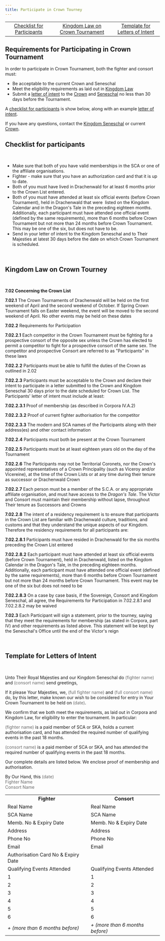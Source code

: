 ```yaml
---
title: Participate in Crown Tourney
---
```

<table border="0" cellspacing="0" cellpadding="0" align="center">
<tbody>
<tr>
<td style="text-align: center;"><a href="#checklist">Checklist for Participants</a></td>
<td style="text-align: center;"><a href="#law">Kingdom Law on Crown Tournament</a></td>
<td style="text-align: center;"><a href="#template">Template for Letters of Intent</a></td>
</tr>
</tbody>
</table>
<h2>Requirements for Participating in Crown Tournament</h2>
<p>In order to participate in Crown Tournament, both the fighter and consort must:</p>
<ul>
<li>Be acceptable to the current Crown and Seneschal</li>
<li>Meet the eligibility requirements as laid out in <a href="#law">Kingdom Law</a></li>
<li>Submit a <a href="#template">letter of intent</a> to the <a href="{{ site.baseurl }}{% link royals/index.html %}">Crown</a> and <a href="{{ site.baseurl }}{% link offices/seneschal/index.md %}">Seneschal</a> no less than 30 days before the Tournament.</li>
</ul>
<p>A <a href="#checklist">checklist for participants</a> is show below, along with an example <a href="#template">letter of intent</a>.</p>
<p>If you have any questions, contact the <a href="{{ site.baseurl }}{% link offices/seneschal/index.md %}">Kingdom Seneschal</a> or current <a href="{{ site.baseurl }}{% link royals/index.html %}">Crown</a>.</p>
<h2><a name="checklist" id="checklist">Checklist for participants</a></h2>
<p>&nbsp;</p>
<ul>
<li>Make sure that both of you have valid memberships in the SCA or one of the affiliate organisations.</li>
<li>Fighter - make sure that you have an authorization card and that it is up to date.</li>
<li>Both of you must have lived in Drachenwald for at least 6 months prior to the Crown List entered.</li>
<li>Both  of you must have attended at least six official events (before Crown  Tournament), held in Drachenwald that were&nbsp; listed on the Kingdom Calendar and in the  Dragon's Tale in the preceding eighteen months. Additionally, each  participant must have attended one official event (defined by the same  requirements), more than 6 months before Crown Tournament but not more  than 24 months before Crown Tournament. This may be one of the six, but does not have to be.</li>
<li>Send in your letter of  intent to the Kingdom Seneschal and to Their Majesties at latest 30 days  before the date on which Crown Tournament is scheduled.</li>
</ul>
<p>&nbsp;</p>
<h2><a name="law" id="law">Kingdom Law on Crown Tourney</a></h2>
<p>&nbsp;</p>
<p><strong>7.02 Concerning the Crown List</strong></p>
<p><strong>7.02.1</strong> The Crown Tournaments of Drachenwald will be held on the first weekend of April and the second weekend of October. If Spring Crown Tournament falls on Easter weekend, the event will be moved to the second weekend of April. No other events may be held on these dates</p>
<p><strong>7.02.2</strong> Requirements for Participation</p>
<p><strong>7.02.2.1</strong> Each competitor in the Crown Tournament must be fighting for a prospective consort of the opposite sex unless the Crown has elected to permit a competitor to fight for a prospective consort of the same sex. The competitor and prospective Consort are referred to as "Participants" in these laws</p>
<p><strong>7.02.2.2</strong> Participants must be able to fulfill the duties of the Crown as outlined in 2.02</p>
<p><strong>7.02.2.3</strong> Participants must be acceptable to the Crown and declare their intent to participate in a letter submitted to the Crown and Kingdom Seneschal 30 days prior to the date scheduled for Crown List. The Participants' letter of intent must include at least:</p>
<p><strong>7.02.2.3.1</strong> Proof of membership (as described in Corpora IV.A.2)</p>
<p><strong>7.02.2.3.2</strong> Proof of current fighter authorisation for the competitor</p>
<p><strong>7.02.2.3.3</strong> The modern and SCA names of the Participants along with their address(es) and other contact information</p>
<p><strong>7.02.2.4</strong> Participants must both be present at the Crown Tournament</p>
<p><strong>7.02.2.5</strong> Participants must be at least eighteen years old on the day of the Tournament</p>
<p><strong>7.02.2.6</strong> The Participants may not be Territorial Coronets, nor the Crown's appointed representatives of a Crown Principality (such as Viceroy and/or Vicereine), at the time of the Crown Lists or at any time during their tenure as successor or Drachenwald Crown</p>
<p><strong>7.02.2.7</strong> Each person must be a member of the S.C.A. or any appropriate affiliate organisation, and must have access to the <em>Dragon's Tale</em>. The Victor and Consort must maintain their membership without lapse, throughout Their tenure as Successors and Crowns</p>
<p><strong>7.02.2.8</strong> The intent of a residency requirement is to ensure that participants in the Crown List are familiar with Drachenwald culture, traditions, and customs and that they understand the unique aspects of our Kingdom. Therefore the residency requirements for all participants are:</p>
<p><strong>7.02.2.8.1</strong> Participants must have resided in Drachenwald for the six months preceding the Crown List entered</p>
<p><strong>7.02.2.8.2</strong> Each participant must have attended at least six official events (before Crown Tournament), held in Drachenwald, listed on the Kingdom Calendar in the Dragon's Tale, in the preceding eighteen months. Additionally, each participant must have attended one official event (defined by the same requirements), more than 6 months before Crown Tournament but not more than 24 months before Crown Tournament. This event may be one of the six but does not need to be</p>
<p><strong>7.02.2.8.3</strong> On a case by case basis, if the Sovereign, Consort and Kingdom Seneschal, all agree, the Requirements for Participation in 7.02.2.8.1 and 7.02.2.8.2 may be waived</p>
<p><strong>7.02.3</strong> Each Participant will sign a statement, prior to the tourney, saying that they meet the requirements for membership (as stated in Corpora, part IV) and other requirements as listed above. This statement will be kept by the Seneschal's Office until the end of the Victor's reign</p>
<p>&nbsp;</p>
<h2><a name="template" id="template">Template for Letters of Intent</a></h2>
<p>&nbsp;</p>

<p>Unto Their Royal Majesties and our Kingdom Seneschal do <span style="color: #696969;">(fighter name)</span> and <span style="color: #696969;">(consort name)</span> send greetings,</p>
<p>If it please Your Majesties, we, <span style="color: #696969;">(full fighter name)</span> and <span style="color: #696969;">(full consort name)</span> do, by this letter, make known our wish to be considered for entry in Your Crown Tournament to be held on <span style="color: #696969;">(date)</span>.</p>
<p>We confirm that we both meet the requirements, as laid out in Corpora and Kingdom Law, for eligibility to enter the tournament. In particular:</p>
<p><span style="color: #696969;">(fighter name)</span> is a paid member of SCA or SKA, holds a current authorisation card, and has attended the required number of qualifying events in the past 18 months.</p>
<p><span style="color: #696969;">(consort name)</span> is a paid member of SCA or SKA, and has attended the required number of qualifying events in the past 18 months.</p>
<p>Our complete details are listed below. We enclose proof of membership and authorisation.</p>
<p>By Our Hand, this <span style="color: #696969;">(date)</span><br /><span style="color: #696969;">Fighter Name<br />Consort Name</span></p>
<table border="0" cellspacing="0" cellpadding="0">
<tbody>
<tr style="text-align: center;">
<td><strong>Fighter</strong></td>
<td><strong>Consort</strong></td>
</tr>
<tr>
<td>Real Name</td>
<td>Real Name</td>
</tr>
<tr>
<td>SCA Name</td>
<td>SCA Name</td>
</tr>
<tr>
<td>Memb. No &amp; Expiry Date</td>
<td>Memb. No &amp; Expiry Date</td>
</tr>
<tr>
<td>Address</td>
<td>Address</td>
</tr>
<tr>
<td>Phone No</td>
<td>Phone No</td>
</tr>
<tr>
<td>Email</td>
<td>Email</td>
</tr>
<tr>
<td>Authorisation Card No &amp; Expiry Date</td>
<td>&nbsp;&nbsp;</td>
</tr>
<tr>
<td>Qualifying Events Attended</td>
<td>Qualifying Events Attended</td>
</tr>
<tr>
<td>1</td>
<td>1</td>
</tr>
<tr>
<td>2</td>
<td>2</td>
</tr>
<tr>
<td>3</td>
<td>3</td>
</tr>
<tr>
<td>4</td>
<td>4</td>
</tr>
<tr>
<td>5</td>
<td>5</td>
</tr>
<tr>
<td>6</td>
<td>6</td>
</tr>
<tr>
<td><em>+ (more than 6 months before)</em></td>
<td><em>+ (more than 6 months before)</em></td>
</tr>
</tbody>
</table>